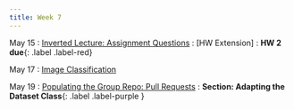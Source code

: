 ```yaml
---
title: Week 7 
---
```


May 15
: [Inverted Lecture: Assignment Questions](#)
  : [HW Extension]
  : **HW 2 due**{: .label .label-red}


May 17
: [Image Classification](https://docs.google.com/presentation/d/191f-4HmI1R0JsnDTCF_euVj25FgvzJ5TXbUdP3dsLb8/edit?usp=sharing)
 

May 19
: [Populating the Group Repo: Pull Requests](#)
  : **Section: Adapting the Dataset Class**{: .label .label-purple }
